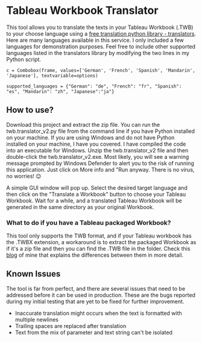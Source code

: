 # Tableau Workbook Translator
This tool allows you to translate the texts in your Tableau Workbook (.TWB) to your choose language using a [free translation python library - translators](https://pypi.org/project/translators/). Here are many languages available in this service. I only included a few languages for demonstration purposes. Feel free to include other supported languages listed in the translators library by modifying the two lines in my Python script.

`c = Combobox(frame, values=['German', 'French', 'Spanish', 'Mandarin', 'Japanese'], textvariable=options)`

`supported_languages = {"German": "de", "French": "fr", "Spanish": "es", "Mandarin": "zh", "Japanese":"ja"}`

## How to use?
Download this project and extract the zip file. You can run the twb.translator_v2.py file from the command line if you have Python installed on your machine. 
If you are using Windows and do not have Python installed on your machine, I have you covered. I have compiled the code into an executable for Windows. Unzip the twb.translator_v2 file and then double-click the twb.translator_v2.exe. Most likely, you will see a warning message prompted by Windows Defender to alert you to the risk of running this application. Just click on More info and "Run anyway. There is no virus, no worries! 😉

A simple GUI window will pop up. Select the desired target language and then click on the "Translate a Workbook" button to choose your Tableau Workbook. Wait for a while, and a translated Tableau Workbook will be generated in the same directory as your original Workbook.

### What to do if you have a Tableau packaged Workbook?
This tool only supports the TWB format, and if your Tableau workbook has the .TWBX extension, a workaround is to extract the packaged Workbook as if it's a zip file and then you can find the .TWB file in the folder. Check this [blog](https://www.thedataschool.co.uk/jia-yan-ng/saving-workbook-in-tableau-twb-vs-twbx-whats-the-difference/) of mine that explains the differences between them in more detail.

## Known Issues
The tool is far from perfect, and there are several issues that need to be addressed before it can be used in production. These are the bugs reported during my initial testing that are yet to be fixed for further improvement.
+ Inaccurate translation might occurs when the text is formatted with multiple newlines
+ Trailing spaces are replaced after translation
+ Text from the mix of parameter and text string can't be isolated

